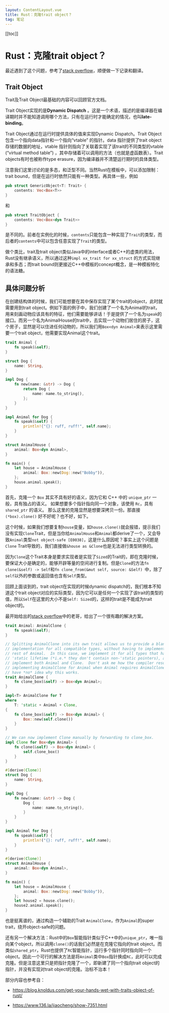 ```yaml
---
layout: ContentLayout.vue
title: Rust：克隆trait object？
tag: 笔记
---
```


[[toc]]

# Rust：克隆trait object？

 最近遇到了这个问题，参考了[stack overflow](https://stackoverflow.com/questions/30353462/how-to-clone-a-struct-storing-a-boxed-trait-object)，顺便做一下记录和翻译。

## Trait Object

Trait及Trait Object最基础的内容可以回顾官方文档。

Trait Object实现的是**Dynamic Dispatch** 。这是一个术语，描述的是编译器在编译期时并不能知道调用哪个方法，只有在运行时才能确定的情况，也叫**late-binding**。

Trait Object通过在运行时提供具体的值来实现Dynamic Dispatch。Trait Object包含一个指向data指针和一个指向“vtable” 的指针。data 指针提供了trait object 存储的数据的地址，vtable 指针则指向了关联着实现了该trait的不同类型的vtable (“virtual method table”) ，其中存储着可以调用的方法（也就是虚函数表）。Trait objects有时也被称作type erasure，因为编译器并不清楚运行期时的具体类型。

注意我们这里讨论的是多态，和泛型不同。当然Rust在模板中，可以添加限制：trait bound，但是在运行时依然只能有一种类型。再具体一些，例如

```rust
pub struct GenericObject<T: Trait> {
    contents: Vec<Box<T>>
}
```

和

```rust
pub struct TraitObject {
    contents: Vec<Box<dyn Trait>>
}
```

是不同的。前者在实例化的时候，`contents`只能包含一种实现了`Trait`的类型，而后者的`contents`中可以包含任意实现了`Trait`的类型。

做个类比，trait及trait object类似Java中的interface或者C++的虚类的用法，Rust没有继承语义，所以通过这种`impl xx_trait for xx_struct` 的方式实现继承和多态；而trait bound则更接近C++中模板的concept概念，是一种模板特化的语法糖。

## 具体问题分析

在创建结构体的时候，我们可能想要在其中保存实现了某个trait的object，此时就需要用到trait object。例如下面的例子中，我们创建了一个名为Animal的trait，用来刻画动物应该具有的特征，他们需要能够讲话！于是提供了一个名为`speak`的接口。而另一个名为AnimalHouse的trait中，去实现一个动物们居住的房子，这个房子，显然是可以住进任何动物的，所以我们用`Box<dyn Animal>`来表示这里需要一个trait object，他需要实现Animal这个trait。

```Rust
trait Animal {
    fn speak(&self);
}

struct Dog {
    name: String,
}

impl Dog {
    fn new(name: &str) -> Dog {
        return Dog {
            name: name.to_string(),
        };
    }
}

impl Animal for Dog {
    fn speak(&self) {
        println!{"{}: ruff, ruff!", self.name};
    }
}

struct AnimalHouse {
    animal: Box<dyn Animal>,
}

fn main() {
    let house = AnimalHouse {
        animal: Box::new(Dog::new("Bobby")),
    };
    house.animal.speak();
}
```
首先，克隆一个 `Box` 其实不具有好的语义，因为它和 C++ 中的 `unique_ptr` 一般，具有独占的语义。
如果想要多个指针指向同一个对象，该使用 `Rc`，具有 `shared_ptr` 的语义。
那么这里的克隆显然是想要深拷贝一份。那直接 `(*box).clone()` 好不好呢？也不好，如下。

这个时候，如果我们想要复制`house`变量，如`house.clone()`就会报错，提示我们没有实现`Clone`Trait，但是当你给`AnimalHouse`和`Animal`都derive了一个，又会导致`Animal`类型`not object-safe [E0038]`，这是什么原因呢？事实上这个问题是`Clone` Trait导致的，我们直接做`&house as &Clone`也是无法进行类型转换的。 

因为`Clone`这个Trait本身是要求实现者是实现了`Sized`的Trait的，即在克隆时候，要保证大小是确定的，能够开辟等量的空间进行复制。但是`Clone`的方法`fn clone(&self) -> Self`和`fn clone_from(&mut self, source: &Self) `中，除了`self`以外的参数或返回值也含有`Self`类型。

回顾上面谈到的，trait object在实现的时候dynamic dispatch的，我们根本不知道这个trait object对应的实际类型，因为它可以是任何一个实现了该trait的类型的值，所以`Self`在这里的大小不是`Self: Sized`的，这样的trait是不能成为trait object的。

最开始给出的[stack overflow](https://stackoverflow.com/questions/30353462/how-to-clone-a-struct-storing-a-boxed-trait-object)中的老哥，给出了一个很有趣的解决方案。

```rust
trait Animal: AnimalClone {
    fn speak(&self);
}

// Splitting AnimalClone into its own trait allows us to provide a blanket
// implementation for all compatible types, without having to implement the
// rest of Animal.  In this case, we implement it for all types that have
// 'static lifetime (*i.e.* they don't contain non-'static pointers), and
// implement both Animal and Clone.  Don't ask me how the compiler resolves
// implementing AnimalClone for Animal when Animal requires AnimalClone; I
// have *no* idea why this works.
trait AnimalClone {
    fn clone_box(&self) -> Box<dyn Animal>;
}

impl<T> AnimalClone for T
where
    T: 'static + Animal + Clone,
{
    fn clone_box(&self) -> Box<dyn Animal> {
        Box::new(self.clone())
    }
}

// We can now implement Clone manually by forwarding to clone_box.
impl Clone for Box<dyn Animal> {
    fn clone(&self) -> Box<dyn Animal> {
        self.clone_box()
    }
}

#[derive(Clone)]
struct Dog {
    name: String,
}

impl Dog {
    fn new(name: &str) -> Dog {
        Dog {
            name: name.to_string(),
        }
    }
}

impl Animal for Dog {
    fn speak(&self) {
        println!("{}: ruff, ruff!", self.name);
    }
}

#[derive(Clone)]
struct AnimalHouse {
    animal: Box<dyn Animal>,
}

fn main() {
    let house = AnimalHouse {
        animal: Box::new(Dog::new("Bobby")),
    };
    let house2 = house.clone();
    house2.animal.speak();
}
```

也是挺离谱的，通过构造一个辅助的Trait `AnimalClone`，作为`Animal`的super trait，绕开object-safe的问题。

还有另一个解决方法：Rust中的`Box`智能指针类似于C++中的`unique_ptr`，唯一指向某个object，所以调用`clone()`的话我们必然是在克隆它指向的trait object。而类似`shared_ptr`，Rust也提供了`RC`智能指针，运行多个指针同时指向同一个object。因此一个可行的解决方法是将`Animal`类中`Box`指针换成`RC`，此时可以完成克隆。但是注意这里只是把指针克隆了一个，即新建了同一个指向trait object的指针，并没有实现对trait object的克隆。治标不治本！

部分内容也参考自：

- https://blog.knoldus.com/get-your-hands-wet-with-traits-object-of-rust/

- https://www.136.la/jiaocheng/show-7351.html
 
 <Comment lang="zh-CN"/> 
 
 
 <Comment lang="zh-CN"/> 
 